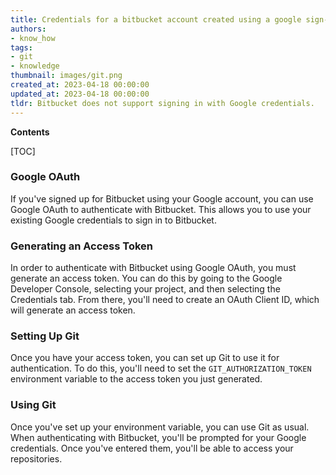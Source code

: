 ```yaml
---
title: Credentials for a bitbucket account created using a google sign-up
authors:
- know_how
tags:
- git
- knowledge
thumbnail: images/git.png
created_at: 2023-04-18 00:00:00
updated_at: 2023-04-18 00:00:00
tldr: Bitbucket does not support signing in with Google credentials.
---
```


**Contents**

[TOC]

### Google OAuth

If you've signed up for Bitbucket using your Google account, you can use Google OAuth to authenticate with Bitbucket. This allows you to use your existing Google credentials to sign in to Bitbucket.

### Generating an Access Token

In order to authenticate with Bitbucket using Google OAuth, you must generate an access token. You can do this by going to the Google Developer Console, selecting your project, and then selecting the Credentials tab. From there, you'll need to create an OAuth Client ID, which will generate an access token.

### Setting Up Git

Once you have your access token, you can set up Git to use it for authentication. To do this, you'll need to set the `GIT_AUTHORIZATION_TOKEN` environment variable to the access token you just generated.

### Using Git

Once you've set up your environment variable, you can use Git as usual. When authenticating with Bitbucket, you'll be prompted for your Google credentials. Once you've entered them, you'll be able to access your repositories.
